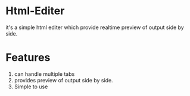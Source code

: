 # Html-Editer
it's a simple html editer which provide realtime preview of output side by side.

# Features
  1. can handle multiple tabs
  2. provides preview of output side by side.
  3. Simple to use
